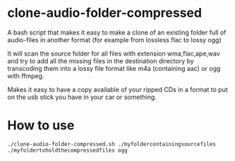 # clone-audio-folder-compressed
A bash script that makes it easy to make a clone of an existing folder full of audio-files in
another format (for example from lossless flac to lossy ogg)

It will scan the source folder for all files with extension wma,flac,ape,wav and try to add all
the missing files in the destination directory by transcoding them into a lossy file format like
m4a (containing aac) or ogg with ffmpeg.

Makes it easy to have a copy available of your ripped CDs in a format to put on the usb stick you
have in your car or something.

# How to use

```
./clone-audio-folder-compressed.sh ./myfoldercontainingsourcefiles ./myfoldertoholdthecompressedfiles ogg
```
